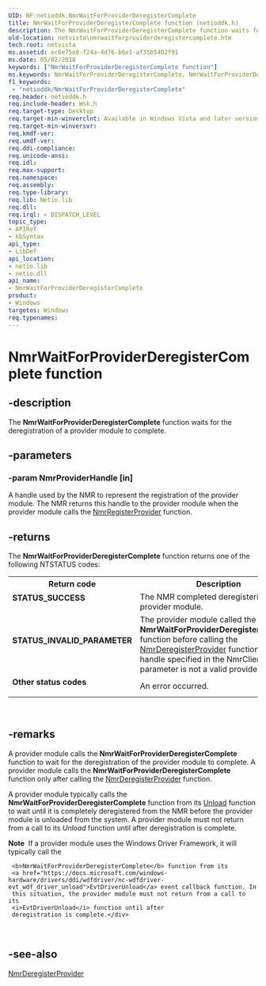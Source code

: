 ```yaml
---
UID: NF:netioddk.NmrWaitForProviderDeregisterComplete
title: NmrWaitForProviderDeregisterComplete function (netioddk.h)
description: The NmrWaitForProviderDeregisterComplete function waits for the deregistration of a provider module to complete.
old-location: netvista\nmrwaitforproviderderegistercomplete.htm
tech.root: netvista
ms.assetid: ec6e75e8-f24a-4d76-b6e1-af35b5402f91
ms.date: 05/02/2018
keywords: ["NmrWaitForProviderDeregisterComplete function"]
ms.keywords: NmrWaitForProviderDeregisterComplete, NmrWaitForProviderDeregisterComplete function [Network Drivers Starting with Windows Vista], netioddk/NmrWaitForProviderDeregisterComplete, netvista.nmrwaitforproviderderegistercomplete, nmrref_bd063787-0438-49de-9816-e5a110528d54.xml
f1_keywords:
 - "netioddk/NmrWaitForProviderDeregisterComplete"
req.header: netioddk.h
req.include-header: Wsk.h
req.target-type: Desktop
req.target-min-winverclnt: Available in Windows Vista and later versions of the Windows operating   systems.
req.target-min-winversvr: 
req.kmdf-ver: 
req.umdf-ver: 
req.ddi-compliance: 
req.unicode-ansi: 
req.idl: 
req.max-support: 
req.namespace: 
req.assembly: 
req.type-library: 
req.lib: Netio.lib
req.dll: 
req.irql: < DISPATCH_LEVEL
topic_type:
- APIRef
- kbSyntax
api_type:
- LibDef
api_location:
- netio.lib
- netio.dll
api_name:
- NmrWaitForProviderDeregisterComplete
product:
- Windows
targetos: Windows
req.typenames: 
---
```


# NmrWaitForProviderDeregisterComplete function


## -description


The 
  <b>NmrWaitForProviderDeregisterComplete</b> function waits for the deregistration of a provider module to
  complete.


## -parameters




### -param NmrProviderHandle [in]

A handle used by the NMR to represent the registration of the provider module. The NMR returns
     this handle to the provider module when the provider module calls the 
     <a href="https://docs.microsoft.com/windows-hardware/drivers/ddi/netioddk/nf-netioddk-nmrregisterprovider">NmrRegisterProvider</a> function.


## -returns



The 
     <b>NmrWaitForProviderDeregisterComplete</b> function returns one of the following NTSTATUS codes:

<table>
<tr>
<th>Return code</th>
<th>Description</th>
</tr>
<tr>
<td width="40%">
<dl>
<dt><b>STATUS_SUCCESS</b></dt>
</dl>
</td>
<td width="60%">
The NMR completed deregistering the provider module.

</td>
</tr>
<tr>
<td width="40%">
<dl>
<dt><b>STATUS_INVALID_PARAMETER</b></dt>
</dl>
</td>
<td width="60%">
The provider module called the 
       <b>NmrWaitForProviderDeregisterComplete</b> function before calling the 
       <a href="https://docs.microsoft.com/windows-hardware/drivers/ddi/netioddk/nf-netioddk-nmrderegisterprovider">NmrDeregisterProvider</a> function,
       or the handle specified in the NmrClientHandle parameter is not a valid provider handle.

</td>
</tr>
<tr>
<td width="40%">
<dl>
<dt><b>Other status codes</b></dt>
</dl>
</td>
<td width="60%">
An error occurred.

</td>
</tr>
</table>
 




## -remarks



A provider module calls the 
    <b>NmrWaitForProviderDeregisterComplete</b> function to wait for the deregistration of the provider module
    to complete. A provider module calls the 
    <b>NmrWaitForProviderDeregisterComplete</b> function only after calling the 
    <a href="https://docs.microsoft.com/windows-hardware/drivers/ddi/netioddk/nf-netioddk-nmrderegisterprovider">NmrDeregisterProvider</a> function.

A provider module typically calls the 
    <b>NmrWaitForProviderDeregisterComplete</b> function from its 
    <a href="https://docs.microsoft.com/windows-hardware/drivers/ddi/wdm/nc-wdm-driver_unload">Unload</a> function to wait until it is completely
    deregistered from the NMR before the provider module is unloaded from the system. A provider module must
    not return from a call to its 
    <i>Unload</i> function until after deregistration is
    complete.


<div class="alert"><b>Note</b>  If a provider module uses the Windows Driver Framework, it will typically call the
     
     <b>NmrWaitForProviderDeregisterComplete</b> function from its 
     <a href="https://docs.microsoft.com/windows-hardware/drivers/ddi/wdfdriver/nc-wdfdriver-evt_wdf_driver_unload">EvtDriverUnload</a> event callback function. In
     this situation, the provider module must not return from a call to its 
     <i>EvtDriverUnload</i> function until after
     deregistration is complete.</div>
<div> </div>





## -see-also




<a href="https://docs.microsoft.com/windows-hardware/drivers/ddi/netioddk/nf-netioddk-nmrderegisterprovider">NmrDeregisterProvider</a>
 

 

